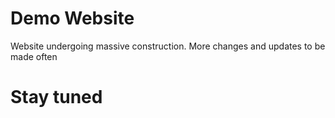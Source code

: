 # Demo Website
Website undergoing massive construction. 
 More changes and updates to be made often
# Stay tuned